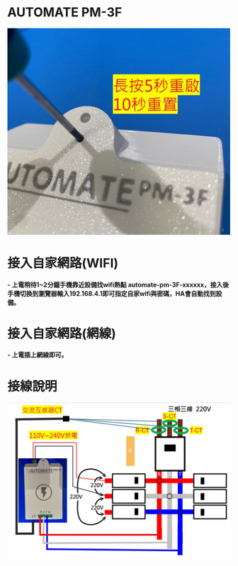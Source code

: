 # AUTOMATE PM-3F
![Mosquitto_broker](/PM_3F/image/3F-2-1.JPG)
# 接入自家網路(WIFI)
#### -  上電稍待1~2分鐘手機靠近設備找wifi熱點 automate-pm-3F-xxxxxx，接入後手機切換到瀏覽器輸入192.168.4.1即可指定自家wifi與密碼，HA會自動找到設備。
# 接入自家網路(網線)
#### -  上電插上網線即可。
# 接線說明
![Mosquitto_broker](/PM_3F/image/3F-2-.JPG)
